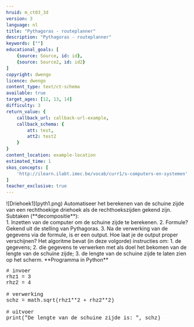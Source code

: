 ```yaml
---
hruid: m_ct03_3d
version: 3
language: nl
title: "Pythagoras - routeplanner"
description: "Pythagoras - routeplanner"
keywords: [""]
educational_goals: [
    {source: Source, id: id}, 
    {source: Source2, id: id2}
]
copyright: dwengo
licence: dwengo
content_type: text/ct-schema
available: true
target_ages: [12, 13, 14]
difficulty: 3
return_value: {
    callback_url: callback-url-example,
    callback_schema: {
        att: test,
        att2: test2
    }
}
content_location: example-location
estimated_time: 1
skos_concepts: [
    'http://ilearn.ilabt.imec.be/vocab/curr1/s-computers-en-systemen'
]
teacher_exclusive: true
---
```


<context>
![Driehoek1](pyth1.png) Automatiseer het berekenen van de schuine zijde van een rechthoekige driehoek als de rechthoekszijden gekend zijn.
</context>
<decomposition>
Subtaken (**decompositie**):<br>
1. Inzetten van de computer om de schuine zijde te berekenen. 
2. Formule? Gekend uit de stelling van Pythagoras.
3. Na de verwerking van de gegevens via de formule, is er een output. Hoe laat je de output proper verschijnen?
</decomposition>
<patternRecognition>

</patternRecognition>
<abstraction>

</abstraction>
<algorithms>
Het algoritme bevat (in deze volgorde) instructies om:
1. de gegevens;
2. die gegevens te verwerken met als doel het bekomen van de lengte van de schuine zijde;
3. de lengte van de schuine zijde te laten zien op het scherm. 

</algorithms>
<implementation>
**Programma in Python**
<div class="alert alert-box alert-secondary"><p style="  font-family: 'Courier New', monospace;">
# invoer<br>
rhz1 = 3<br>
rhz2 = 4<br><br>
# verwerking<br>
schz = math.sqrt(rhz1**2 + rhz2**2)<br><br>
# uitvoer<br>
print("De lengte van de schuine zijde is: ", schz)
</p>
</div>
</implementation>
